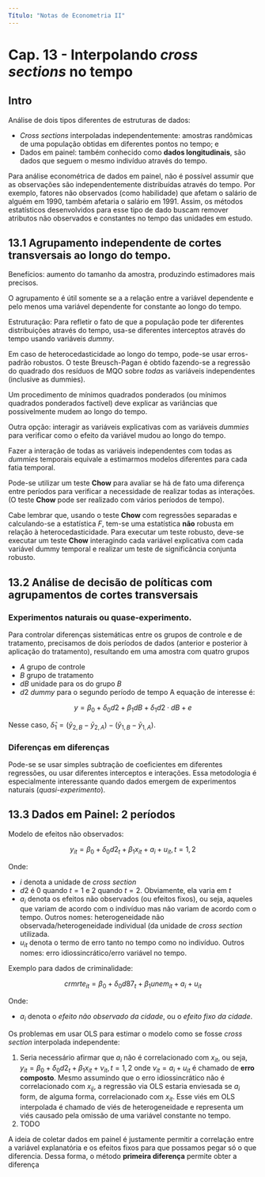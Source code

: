 ```yaml
---
Título: "Notas de Econometria II"
---
```


# Cap. 13 - Interpolando *cross sections* no tempo

## Intro

Análise de dois tipos diferentes de estruturas de dados: 
* *Cross sections* interpoladas independentemente: amostras randômicas de uma população obtidas em diferentes pontos no tempo; e
* Dados em painel: também conhecido como **dados longitudinais**, são dados que seguem o mesmo indivíduo através do tempo.

Para análise econométrica de dados em painel, não é possível assumir que as observações são independentemente distribuídas através do tempo. Por exemplo, fatores não observados (como habilidade) que afetam o salário de alguém em 1990, também afetaria o salário em 1991. Assim, os métodos estatísticos desenvolvidos para esse tipo de dado buscam remover atributos não observados e constantes no tempo das unidades em estudo.

## 13.1 Agrupamento independente de cortes transversais ao longo do tempo.

Benefícios: aumento do tamanho da amostra, produzindo estimadores mais precisos.

O agrupamento é útil somente se a a relação entre a variável dependente e pelo menos uma variável dependente for constante ao longo do tempo.

Estruturação: Para refletir o fato de que a população pode ter diferentes distribuições através do tempo, usa-se diferentes interceptos através do tempo usando variáveis *dummy*. 

Em caso de heterocedasticidade ao longo do tempo, pode-se usar erros-padrão robustos. O teste Breusch-Pagan é obtido fazendo-se a regressão do quadrado dos resíduos de MQO sobre *todas* as variáveis independentes (inclusive as dummies).

Um procedimento de mínimos quadrados ponderados (ou mínimos quadrados ponderados factível) deve explicar as variâncias que possivelmente mudem ao longo do tempo.

Outra opção: interagir as variáveis explicativas com as variáveis *dummies* para verificar como o efeito da variável mudou ao longo do tempo.

Fazer a interação de todas as variáveis independentes com todas as *dummies* temporais equivale a estimarmos modelos diferentes para cada fatia temporal.

Pode-se utilizar um teste **Chow** para avaliar se há de fato uma diferença entre períodos para verificar a necessidade de realizar todas as interações. (O teste **Chow** pode ser realizado com vários períodos de tempo).

Cabe lembrar que, usando o teste **Chow** com regressões separadas e calculando-se a estatística $F$, tem-se uma estatística **não** robusta em relação à heterocedasticidade. Para executar um teste robusto, deve-se executar um teste **Chow** interagindo cada variável explicativa com cada variável dummy temporal e realizar um teste de significância conjunta robusto.

## 13.2 Análise de decisão de políticas com agrupamentos de cortes transversais

### Experimentos naturais ou quase-experimento.

Para controlar diferenças sistemáticas entre os grupos de controle e de tratamento, precisamos de dois períodos de dados (anterior e posterior à aplicação do tratamento), resultando em uma amostra com quatro grupos 

* $A$ grupo de controle
* $B$ grupo de tratamento
* $dB$ unidade para os do grupo $B$
* $d2$ *dummy* para o segundo período de tempo
A equação de interesse é:

$$y = \beta_0 +\delta_0 d2 + \beta_1 dB + \delta_1 d2 \cdot dB + e$$

Nesse caso, $\hat{\delta}_1 = (\bar{y}_{2,B} - \bar{y}_{2,A})-(\bar{y}_{1,B} - \bar{y}_{1,A})$.

### Diferenças em diferenças

Pode-se se usar simples subtração de coeficientes em diferentes regressões, ou usar diferentes interceptos e interações. Essa metodologia é especialmente interessante quando dados emergem de experimentos naturais (*quasi-experimento*).

## 13.3 Dados em Painel: 2 períodos

Modelo de efeitos não observados:

$$y_{it} = \beta_0 + \delta_0 d2_t + \beta_1 x_{it} +  a_i + u_{it}, t= 1,2$$

Onde:
* $i$ denota a unidade de *cross section*
* $d2$ é 0 quando $t=1$ e 2 quando $t=2$. Obviamente, ela varia em $t$
* $a_i$ denota os efeitos não observados (ou efeitos fixos), ou seja, aqueles que variam de acordo com o indivíduo mas não variam de acordo com o tempo. Outros nomes: heterogeneidade não observada/heterogeneidade individual (da unidade de *cross section* utilizada.
* $u_{it}$ denota o termo de erro tanto no tempo como no indivíduo. Outros nomes: erro idiossincrático/erro variável no tempo.

Exemplo para dados de criminalidade:

$$crmrte_{it} = \beta_0 + \delta_0 d87_t + \beta_1 unem_{it} + a_i + u_{it}$$

Onde:
* $a_i$ denota o *efeito não observado da cidade*, ou o *efeito fixo da cidade*.

Os problemas em usar OLS para estimar o modelo como se fosse *cross section* interpolada independente:

1. Seria necessário afirmar que $a_i$ não é correlacionado com $x_{it}$, ou seja, $y_{it} = \beta_0 + \delta_0 d2_t + \beta_1 x_{it} +  \nu_{it}, t= 1,2$ onde $\nu_{it} = a_i + u_{it}$ é chamado de **erro composto**. Mesmo assumindo que o erro idiossincrático não é correlacionado com $x_{ij}$, a regressão via OLS estaria enviesada se $a_i$ form, de alguma forma, correlacionado com $x_{it}$. Esse viés em OLS interpolada é chamado de viés de heterogeneidade e representa  um viés causado pela omissão de uma variável constante no tempo.
2. TODO

A ideia de coletar dados em painel é justamente permitir a correlação entre a variável explanatória e os efeitos fixos para que possamos pegar só o que diferencia. Dessa forma, o método **primeira diferença** permite obter a diferença 

<!--stackedit_data:
eyJoaXN0b3J5IjpbLTE2NTEyMzk0MjMsNzg3MjE1NDY0LDE4ND
IxNTgwODEsMTI0NzA2NzI2Niw0ODc4NTAyMDAsMTQyNDE2OTY4
LC05NDIwNTU3NDIsOTExMDA5NTEwLDE2Mzg1NDc0MDYsMTQ2MD
I1NDM1OCwtNjM0NTg1ODg0LC02NjcwNjEzNzVdfQ==
-->